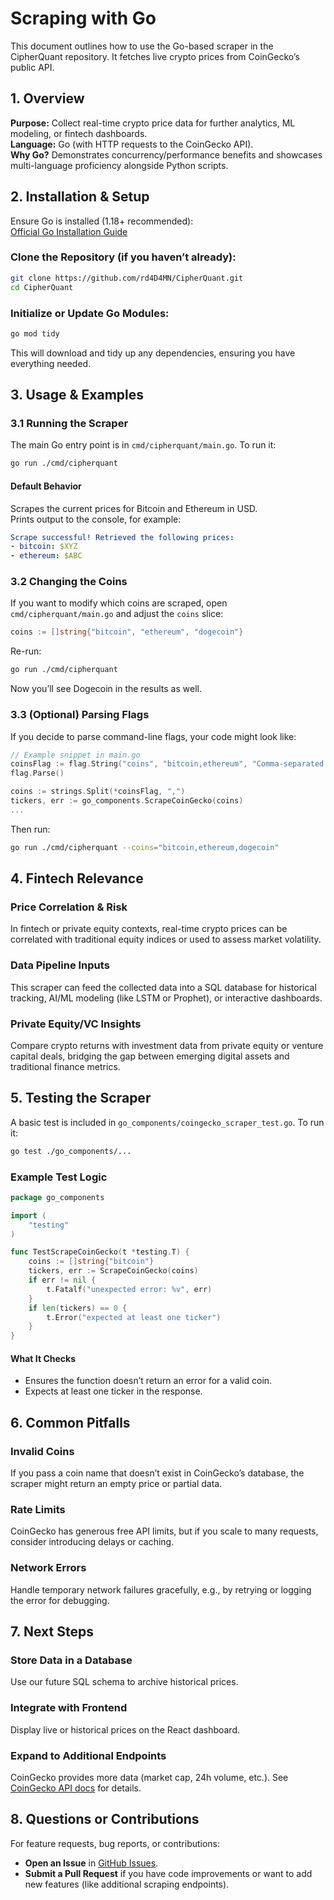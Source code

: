 # Scraping with Go

This document outlines how to use the Go-based scraper in the CipherQuant repository. It fetches live crypto prices from CoinGecko’s public API.

## 1. Overview

**Purpose:** Collect real-time crypto price data for further analytics, ML modeling, or fintech dashboards.  
**Language:** Go (with HTTP requests to the CoinGecko API).  
**Why Go?** Demonstrates concurrency/performance benefits and showcases multi-language proficiency alongside Python scripts.

## 2. Installation & Setup

Ensure Go is installed (1.18+ recommended):  
[Official Go Installation Guide](https://go.dev/doc/install)

### Clone the Repository (if you haven’t already):

```bash
git clone https://github.com/rd4D4MN/CipherQuant.git
cd CipherQuant
```

### Initialize or Update Go Modules:

```bash
go mod tidy
```

This will download and tidy up any dependencies, ensuring you have everything needed.

## 3. Usage & Examples

### 3.1 Running the Scraper

The main Go entry point is in `cmd/cipherquant/main.go`. To run it:

```bash
go run ./cmd/cipherquant
```

#### Default Behavior

Scrapes the current prices for Bitcoin and Ethereum in USD.  
Prints output to the console, for example:

```yaml
Scrape successful! Retrieved the following prices:
- bitcoin: $XYZ
- ethereum: $ABC
```

### 3.2 Changing the Coins

If you want to modify which coins are scraped, open `cmd/cipherquant/main.go` and adjust the `coins` slice:

```go
coins := []string{"bitcoin", "ethereum", "dogecoin"}
```

Re-run:

```bash
go run ./cmd/cipherquant
```

Now you’ll see Dogecoin in the results as well.

### 3.3 (Optional) Parsing Flags

If you decide to parse command-line flags, your code might look like:

```go
// Example snippet in main.go
coinsFlag := flag.String("coins", "bitcoin,ethereum", "Comma-separated list of coin IDs (e.g. bitcoin,ethereum,dogecoin)")
flag.Parse()

coins := strings.Split(*coinsFlag, ",")
tickers, err := go_components.ScrapeCoinGecko(coins)
...
```

Then run:

```bash
go run ./cmd/cipherquant --coins="bitcoin,ethereum,dogecoin"
```

## 4. Fintech Relevance

### Price Correlation & Risk

In fintech or private equity contexts, real-time crypto prices can be correlated with traditional equity indices or used to assess market volatility.

### Data Pipeline Inputs

This scraper can feed the collected data into a SQL database for historical tracking, AI/ML modeling (like LSTM or Prophet), or interactive dashboards.

### Private Equity/VC Insights

Compare crypto returns with investment data from private equity or venture capital deals, bridging the gap between emerging digital assets and traditional finance metrics.

## 5. Testing the Scraper

A basic test is included in `go_components/coingecko_scraper_test.go`. To run it:

```bash
go test ./go_components/...
```

### Example Test Logic

```go
package go_components

import (
    "testing"
)

func TestScrapeCoinGecko(t *testing.T) {
    coins := []string{"bitcoin"}
    tickers, err := ScrapeCoinGecko(coins)
    if err != nil {
        t.Fatalf("unexpected error: %v", err)
    }
    if len(tickers) == 0 {
        t.Error("expected at least one ticker")
    }
}
```

#### What It Checks

- Ensures the function doesn’t return an error for a valid coin.
- Expects at least one ticker in the response.

## 6. Common Pitfalls

### Invalid Coins

If you pass a coin name that doesn’t exist in CoinGecko’s database, the scraper might return an empty price or partial data.

### Rate Limits

CoinGecko has generous free API limits, but if you scale to many requests, consider introducing delays or caching.

### Network Errors

Handle temporary network failures gracefully, e.g., by retrying or logging the error for debugging.

## 7. Next Steps

### Store Data in a Database

Use our future SQL schema to archive historical prices.

### Integrate with Frontend

Display live or historical prices on the React dashboard.

### Expand to Additional Endpoints

CoinGecko provides more data (market cap, 24h volume, etc.). See [CoinGecko API docs](https://www.coingecko.com/en/api) for details.

## 8. Questions or Contributions

For feature requests, bug reports, or contributions:

- **Open an Issue** in [GitHub Issues](https://github.com/rd4D4MN/CipherQuant/issues).
- **Submit a Pull Request** if you have code improvements or want to add new features (like additional scraping endpoints).
